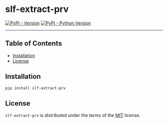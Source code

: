 # slf-extract-prv

[![PyPI - Version](https://img.shields.io/pypi/v/slf-extract-prv.svg)](https://pypi.org/project/slf-extract-prv)
[![PyPI - Python Version](https://img.shields.io/pypi/pyversions/slf-extract-prv.svg)](https://pypi.org/project/slf-extract-prv)

-----

## Table of Contents

- [Installation](#installation)
- [License](#license)

## Installation

```console
pip install slf-extract-prv
```

## License

`slf-extract-prv` is distributed under the terms of the [MIT](https://spdx.org/licenses/MIT.html) license.
